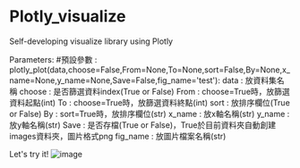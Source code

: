 # Plotly_visualize
Self-developing visualize library using Plotly

Parameters:
#預設參數 : plotly_plot(data,choose=False,From=None,To=None,sort=False,By=None,x_name=None,y_name=None,Save=False,fig_name='test'):
data : 放資料集名稱
choose : 是否篩選資料index(True or False)
From : choose=True時，放篩選資料起點(int)
      To : choose=True時，放篩選資料終點(int)
    sort : 放排序欄位(True or False)
      By : sort=True時，放排序欄位(str)
  x_name : 放x軸名稱(str)
  y_name : 放y軸名稱(str)
    Save : 是否存檔(True or False)，True於目前資料夾自動創建images資料夾，圖片格式png
fig_name : 放圖片檔案名稱(str)

Let's try it!
![image](https://github.com/hihinick/Plotly_visualize/assets/86997964/b166a0b1-2428-4879-9189-ff598249c53a)


